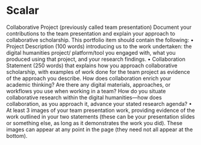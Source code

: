 <h1>Scalar</h1>
Collaborative Project
(previously called team presentation)
Document your contributions to the team presentation and explain your approach to collaborative
scholarship. This portfolio item should contain the following:
• Project Description (100 words) introducing us to the work undertaken: the digital humanities project/
platform/tool you engaged with, what you produced using that project, and your research findings.
• Collaboration Statement (250 words) that explains how you approach collaborative scholarship, with
examples of work done for the team project as evidence of the approach you describe. How does
collaboration enrich your academic thinking? Are there any digital materials, approaches, or workflows
you use when working in a team? How do you situate collaborative research within the digital
humanities—how does collaboration, as you approach it, advance your stated research agenda?
• At least 3 images of your team presentation work, providing evidence of the work outlined in your two
statements (these can be your presentation slides or something else, as long as it demonstrates the
work you did). These images can appear at any point in the page (they need not all appear at the
bottom).
